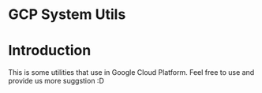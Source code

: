 GCP System Utils
===

# Introduction

This is some utilities that use in Google Cloud Platform. Feel free to use and provide us more suggstion :D



